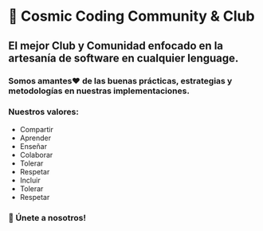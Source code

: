 # 🚀 Cosmic Coding Community & Club

## El mejor Club y Comunidad enfocado en la artesanía de software en cualquier lenguage.

### Somos amantes❤️ de las buenas prácticas, estrategias y metodologías en nuestras implementaciones.


### Nuestros valores:
- Compartir
- Aprender
- Enseñar
- Colaborar
- Tolerar
- Respetar
- Incluir
- Tolerar
- Respetar


### 👥 Únete a nosotros!
